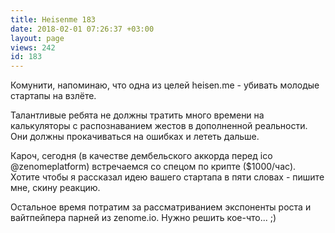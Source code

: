 ```yaml
---
title: Heisenme 183
date: 2018-02-01 07:26:37 +03:00
layout: page
views: 242
id: 183
---
```


Комунити, напоминаю, что одна из целей heisen.me - убивать молодые стартапы на взлёте.

Талантливые ребята не должны тратить много времени на калькуляторы с распознаванием жестов в дополненной реальности. Они должны прокачиваться на ошибках и лететь дальше.

Кароч, сегодня (в качестве дембельского аккорда перед ico @zenomeplatform) встречаемся со спецом по крипте ($1000/час). Хотите чтобы я рассказал идею вашего стартапа в пяти словах - пишите мне, скину реакцию.

Остальное время потратим за рассматриванием экспоненты роста и вайтпейпера парней из zenome.io. Нужно решить кое-что... ;)


